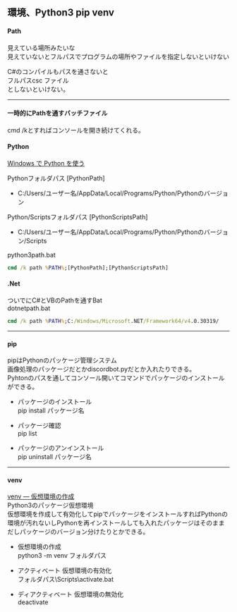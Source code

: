 ## 環境、Python3 pip venv

#### Path
見えている場所みたいな  
見えていないとフルパスでプログラムの場所やファイルを指定しないといけない  

C#のコンパイルもパスを通さないと  
フルパスcsc ファイル  
としないといけない。  


---
#### 一時的にPathを通すバッチファイル
cmd /kとすればコンソールを開き続けてくれる。  

#### Python

[Windows で Python を使う](https://docs.python.jp/3/using/windows.html)

Pythonフォルダパス [PythonPath]
- C:/Users/ユーザー名/AppData/Local/Programs/Python/Pythonのバージョン  

Python/Scriptsフォルダパス [PythonScriptsPath]
- C:/Users/ユーザー名/AppData/Local/Programs/Python/Pythonのバージョン/Scripts  


python3path.bat
```bat
cmd /k path %PATH%;[PythonPath];[PythonScriptsPath]
```
#### .Net
ついでにC#とVBのPathを通すBat  
dotnetpath.bat
```bat
cmd /k path %PATH%;C:/Windows/Microsoft.NET/Framework64/v4.0.30319/
```

---

#### pip
pipはPythonのパッケージ管理システム  
画像処理のパッケージだとかdiscordbot.pyだとか入れたりできる。  
Pyhtonのパスを通してコンソール開いてコマンドでパッケージのインストールができる。  

- パッケージのインストール  
pip install パッケージ名  

- パッケージ確認  
pip list  

- パッケージのアンインストール  
pip uninstall パッケージ名

---

#### venv
[venv — 仮想環境の作成](https://docs.python.jp/3/library/venv.html)  
Python3のパッケージ仮想環境  
仮想環境を作成して有効化してpipでパッケージをインストールすればPythonの環境が汚れないしPythonを再インストールしても入れたパッケージはそのままだしパッケージのバージョン分けたりとかできる。  

- 仮想環境の作成  
python3 -m venv フォルダパス  

- アクティベート 仮想環境の有効化  
フォルダパス\Scripts\activate.bat

- ディアクティベート 仮想環境の無効化  
deactivate  





